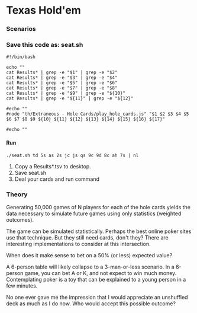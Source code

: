 # Texas Hold'em
### Scenarios


### Save this code as: seat.sh
```shell
#!/bin/bash

echo ""
cat Results* | grep -e "$1" | grep -e "$2"
cat Results* | grep -e "$3" | grep -e "$4"
cat Results* | grep -e "$5" | grep -e "$6"
cat Results* | grep -e "$7" | grep -e "$8"
cat Results* | grep -e "$9" | grep -e "${10}"
cat Results* | grep -e "${11}" | grep -e "${12}"

#echo ""
#node "th/Extraneous - Hole Cards/play_hole_cards.js" "$1 $2 $3 $4 $5 $6 $7 $8 $9 ${10} ${11} ${12} ${13} ${14} ${15} ${16} ${17}"

#echo ""
```

#### Run
```shell
./seat.sh td 5s as 2s jc js qs 9c 9d 8c ah 7s | nl
```

1. Copy a Results*.tsv to desktop.
2. Save seat.sh
3. Deal your cards and run command

### Theory
Generating 50,000 games of N players for each of the hole cards yields the data necessary to simulate future games using only statistics (weighted outcomes).

The game can be simulated statistically. Perhaps the best online poker sites use that technique. But they still need cards, don't they? There are interesting implementations to consider at this intersection.

When does it make sense to bet on a 50% (or less) expected value?

A 6-person table will likely collapse to a 3-man-or-less scenario. In a 6-person game, you can bet A or K, and not expect to win much money. Contemplating poker is a toy that can be explained to a young person in a few minutes.

No one ever gave me the impression that I would appreciate an unshuffled deck as much as I do now. Who would accept this possible outcome?
